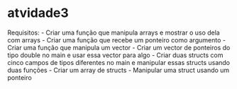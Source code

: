 # atvidade3
Requisitos:   - Criar uma função que manipula arrays e mostrar o uso dela com arrays - Criar uma função que recebe um ponteiro como argumento  - Criar uma função que manipula um vector - Criar um vector de ponteiros do tipo double no main e usar essa vector para algo - Criar duas structs com cinco campos de tipos diferentes no main e manipular essas structs usando duas funções - Criar um array de structs - Manipular uma struct usando um ponteiro
